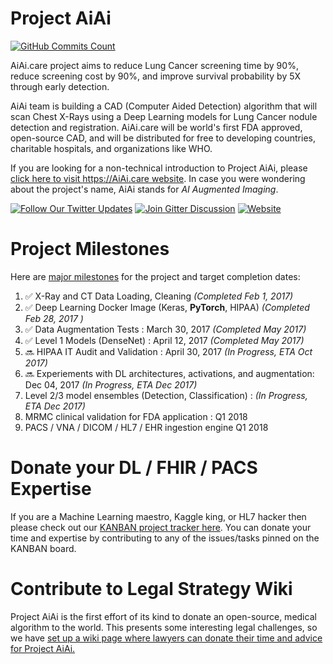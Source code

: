 # Project AiAi

[![GitHub Commits Count](https://img.shields.io/github/commits-since/AiAiHealthcare/ProjectAiAi/0.0.svg?maxAge=300&label=Github%20Commits)](https://github.com/AiAiHealthcare/ProjectAiAi/graphs/punch-card)

AiAi.care project aims to reduce Lung Cancer screening time by 90%, reduce screening cost by 90%, and improve survival probability by 5X through early detection.

AiAi team is building a CAD (Computer Aided Detection) algorithm that will scan Chest X-Rays using a Deep Learning models for Lung Cancer nodule detection and registration. AiAi.care will be world's first FDA approved, open-source CAD, and will be distributed for free to developing countries, charitable hospitals, and organizations like WHO.

If you are looking for a non-technical introduction to Project AiAi, please [click here to visit https://AiAi.care website](https://AiAi.care).  In case you were wondering about the project's name, AiAi stands for _AI Augmented Imaging_.


[![Follow Our Twitter Updates](https://img.shields.io/twitter/follow/AiAiHealthcare.svg?style=social&label=Follow&maxAge=3600)](https://twitter.com/AiAiHealthcare/) 
[![Join Gitter Discussion](https://img.shields.io/gitter/room/AiAi-care/Lobby.svg?maxAge=3600)](https://gitter.im/AiAi-care/Lobby) 
[![Website](https://img.shields.io/website-up-down-green-red/https/AiAi.care.svg?maxAge=3600)](https://AiAi.care/) 


# Project Milestones 
Here are [major milestones](https://github.com/AiAiHealthcare/ProjectAiAi/milestones) for the project and target completion dates:

1. :white_check_mark: X-Ray and CT Data Loading, Cleaning _(Completed Feb 1, 2017)_
1. :white_check_mark: Deep Learning Docker Image (Keras, **PyTorch**, HIPAA) _(Completed Feb 28, 2017 )_
1. :white_check_mark: Data Augmentation Tests : March 30, 2017 _(Completed May 2017)_
1. :white_check_mark: Level 1 Models (DenseNet) : April 12, 2017 _(Completed May 2017)_
1. :soon: HIPAA IT Audit and Validation : April 30, 2017 _(In Progress, ETA Oct 2017)_
1. :soon: Experiements with DL architectures, activations, and augmentation: Dec 04, 2017 _(In Progress, ETA Dec 2017)_
1. Level 2/3 model ensembles (Detection, Classification) : _(In Progress, ETA Dec 2017)_
1. MRMC clinical validation for FDA application : Q1 2018
1. PACS / VNA / DICOM / HL7 / EHR ingestion engine Q1 2018


# Donate your DL / FHIR / PACS Expertise

If you are a Machine Learning maestro, Kaggle king, or HL7 hacker then please check out our [KANBAN project tracker here](https://github.com/AiAiHealthcare/ProjectAiAi/projects/1?fullscreen=true). You can donate your time and expertise by contributing to any of the issues/tasks pinned on the KANBAN board.


# Contribute to Legal Strategy Wiki

Project AiAi is the first effort of its kind to donate an open-source, medical algorithm to the world.  This presents some interesting legal challenges, so we have [set up a wiki page where lawyers can donate their time and advice for Project AiAi.](https://github.com/AiAiHealthcare/ProjectAiAi/wiki)
